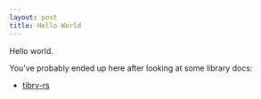 ```yaml
---
layout: post
title: Hello World
---
```


Hello world.

You've probably ended up here after looking at some library docs:
- [tibrv-rs](https://bradfier.github.io/tibrv-rs)
